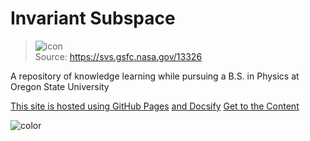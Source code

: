 <!-- https://svs.gsfc.nasa.gov/13326 -->
<h1 id="cover-heading">
  Invariant Subspace
</h1>

> ![icon](/_media/background.gif) <br /> Source: https://svs.gsfc.nasa.gov/13326

A repository of knowledge learning while pursuing a B.S. in Physics at Oregon State University

[This site is hosted using GitHub Pages](https://pages.github.com/) [and Docsify](https://docsify.js.org/#/)
[Get to the Content](/home.md)

![color](#03221d)
